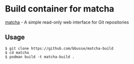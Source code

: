 # Build container for matcha
[matcha](https://github.com/emersion/matcha) - A simple read-only web interface for Git repositories 

## Usage
```
$ git clone https://github.com/bbusse/matcha-build
$ cd matcha
$ podman build -t matcha-build .
```
